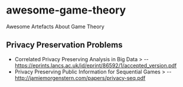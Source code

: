 # awesome-game-theory
Awesome Artefacts About Game Theory

## Privacy Preservation Problems

- Correlated Privacy Preserving Analysis in Big Data > 
-- https://eprints.lancs.ac.uk/id/eprint/86592/1/accepted_version.pdf
- Privacy Preserving Public Information for Sequential Games > 
-- http://jamiemorgenstern.com/papers/privacy-seq.pdf
